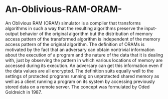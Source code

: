 # An-Oblivious-RAM-ORAM-
An Oblivious RAM (ORAM) simulator is a compiler that transforms algorithms in such a way that the resulting algorithms preserve the input-output behavior of the original algorithm but the distribution of memory access pattern of the transformed algorithm is independent of the memory access pattern of the original algorithm. The definition of ORAMs is motivated by the fact that an adversary can obtain nontrivial information about the execution of a program and the nature of the data that it is dealing with, just by observing the pattern in which various locations of memory are accessed during its execution. An adversary can get this information even if the data values are all encrypted. The definition suits equally well to the settings of protected programs running on unprotected shared memory as well as a client running a program on its system by accessing previously stored data on a remote server. The concept was formulated by Oded Goldreich in 1987.


